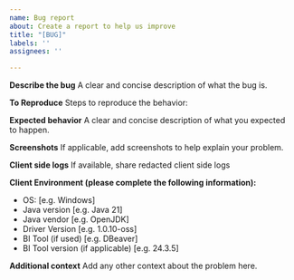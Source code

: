 ```yaml
---
name: Bug report
about: Create a report to help us improve
title: "[BUG]"
labels: ''
assignees: ''

---
```


**Describe the bug**
A clear and concise description of what the bug is.

**To Reproduce**
Steps to reproduce the behavior:

**Expected behavior**
A clear and concise description of what you expected to happen.

**Screenshots**
If applicable, add screenshots to help explain your problem.

**Client side logs**
If available, share redacted client side logs

**Client Environment (please complete the following information):**
 - OS: [e.g. Windows]
 - Java version [e.g. Java 21]
 - Java vendor [e.g. OpenJDK]
 - Driver Version [e.g. 1.0.10-oss]
 - BI Tool (if used) [e.g. DBeaver]
 - BI Tool version (if applicable) [e.g. 24.3.5]

**Additional context**
Add any other context about the problem here.
